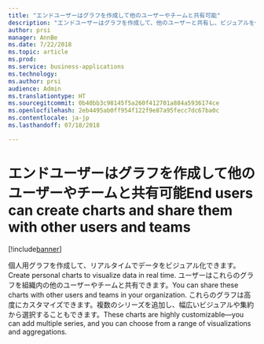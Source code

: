 ```yaml
---
title: "エンドユーザーはグラフを作成して他のユーザーやチームと共有可能"
description: "エンドユーザーはグラフを作成して、他のユーザーと共有し、ビジュアルを作成することができます"
author: prsi
manager: AnnBe
ms.date: 7/22/2018
ms.topic: article
ms.prod: 
ms.service: business-applications
ms.technology: 
ms.author: prsi
audience: Admin
ms.translationtype: HT
ms.sourcegitcommit: 0b40bb3c98145f5a260f412701a884a5936174ce
ms.openlocfilehash: 2eb4495ab0ff954f122f9e87a95fecc7dc67ba0c
ms.contentlocale: ja-jp
ms.lasthandoff: 07/18/2018

---
```

# <a name="end-users-can-create-charts-and-share-them-with-other-users-and-teams"></a><span data-ttu-id="def92-103">エンドユーザーはグラフを作成して他のユーザーやチームと共有可能</span><span class="sxs-lookup"><span data-stu-id="def92-103">End users can create charts and share them with other users and teams</span></span>


[!include[banner](../../includes/banner.md)]

<span data-ttu-id="def92-104">個人用グラフを作成して、リアルタイムでデータをビジュアル化できます。</span><span class="sxs-lookup"><span data-stu-id="def92-104">Create personal charts to visualize data in real time.</span></span> <span data-ttu-id="def92-105">ユーザーはこれらのグラフを組織内の他のユーザーやチームと共有できます。</span><span class="sxs-lookup"><span data-stu-id="def92-105">You can share these charts with other users and teams in your organization.</span></span> <span data-ttu-id="def92-106">これらのグラフは高度にカスタマイズできます。複数のシリーズを追加し、幅広いビジュアルや集約から選択することもできます。</span><span class="sxs-lookup"><span data-stu-id="def92-106">These charts are highly customizable—you can add multiple series, and you can choose from a range of visualizations and aggregations.</span></span>


